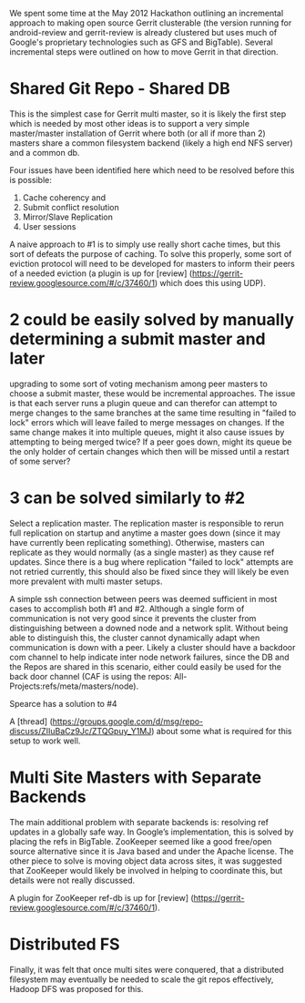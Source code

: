 We spent some time at the May 2012 Hackathon outlining an incremental approach
to making open source Gerrit clusterable (the version running for android-review
and gerrit-review is already clustered but uses much of Google's proprietary
technologies such as GFS and BigTable). Several incremental steps were outlined
on how to move Gerrit in that direction.

# Shared Git Repo - Shared DB

This is the simplest case for Gerrit multi master, so it is likely the first
step which is needed by most other ideas is to support a very simple
master/master installation of Gerrit where both (or all if more than 2) masters
share a common filesystem backend (likely a high end NFS server) and a common
db.

Four issues have been identified here which need to be resolved before this is
possible:

1.  Cache coherency and
1.  Submit conflict resolution
1.  Mirror/Slave Replication
1.  User sessions

A naive approach to #1 is to simply use really short cache times, but this sort
of defeats the purpose of caching. To solve this properly, some sort of eviction
protocol will need to be developed for masters to inform their peers of a needed
eviction (a plugin is up for [review]
(https://gerrit-review.googlesource.com/#/c/37460/1) which does this using UDP).

# 2 could be easily solved by manually determining a submit master and later

upgrading to some sort of voting mechanism among peer masters to choose a submit
master, these would be incremental approaches. The issue is that each server
runs a plugin queue and can therefor can attempt to merge changes to the same
branches at the same time resulting in "failed to lock" errors which will leave
failed to merge messages on changes. If the same change makes it into multiple
queues, might it also cause issues by attempting to being merged twice? If a
peer goes down, might its queue be the only holder of certain changes which then
will be missed until a restart of some server?

# 3 can be solved similarly to #2

Select a replication master. The replication master is responsible to rerun full
replication on startup and anytime a master goes down (since it may have currently
been replicating something). Otherwise, masters can replicate as they would normally
(as a single master) as they cause ref updates. Since there is a bug where replication
"failed to lock" attempts are not retried currently, this should also be fixed since
they will likely be even more prevalent with multi master setups.

A simple ssh connection between peers was deemed sufficient in most cases to
accomplish both #1 and #2. Although a single form of communication is not very
good since it prevents the cluster from distinguishing between a downed node and
a network split. Without being able to distinguish this, the cluster cannot
dynamically adapt when communication is down with a peer. Likely a cluster
should have a backdoor com channel to help indicate inter node network failures,
since the DB and the Repos are shared in this scenario, either could easily be
used for the back door channel (CAF is using the repos:
All-Projects:refs/meta/masters/node).

Spearce has a solution to #4

A [thread]
(https://groups.google.com/d/msg/repo-discuss/ZIIuBaCz9Jc/ZTQGpuy_Y1MJ) about
some what is required for this setup to work well.

# Multi Site Masters with Separate Backends

The main additional problem with separate backends is: resolving ref updates in
a globally safe way. In Google’s implementation, this is solved by placing the
refs in BigTable. ZooKeeper seemed like a good free/open source alternative
since it is Java based and under the Apache license. The other piece to solve is
moving object data across sites, it was suggested that ZooKeeper would likely be
involved in helping to coordinate this, but details were not really discussed.

A plugin for ZooKeeper ref-db is up for [review]
(https://gerrit-review.googlesource.com/#/c/37460/1).

# Distributed FS

Finally, it was felt that once multi sites were conquered, that a distributed
filesystem may eventually be needed to scale the git repos effectively, Hadoop
DFS was proposed for this.
